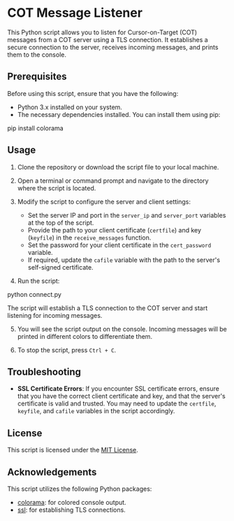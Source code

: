 # COT Message Listener

This Python script allows you to listen for Cursor-on-Target (COT) messages from a COT server using a TLS connection. It establishes a secure connection to the server, receives incoming messages, and prints them to the console.

## Prerequisites

Before using this script, ensure that you have the following:

- Python 3.x installed on your system.
- The necessary dependencies installed. You can install them using pip:

pip install colorama


## Usage

1. Clone the repository or download the script file to your local machine.

2. Open a terminal or command prompt and navigate to the directory where the script is located.

3. Modify the script to configure the server and client settings:

   - Set the server IP and port in the `server_ip` and `server_port` variables at the top of the script.
   - Provide the path to your client certificate (`certfile`) and key (`keyfile`) in the `receive_messages` function.
   - Set the password for your client certificate in the `cert_password` variable.
   - If required, update the `cafile` variable with the path to the server's self-signed certificate.

4. Run the script:

python connect.py


   The script will establish a TLS connection to the COT server and start listening for incoming messages.

5. You will see the script output on the console. Incoming messages will be printed in different colors to differentiate them.

6. To stop the script, press `Ctrl + C`.

## Troubleshooting

- **SSL Certificate Errors**: If you encounter SSL certificate errors, ensure that you have the correct client certificate and key, and that the server's certificate is valid and trusted. You may need to update the `certfile`, `keyfile`, and `cafile` variables in the script accordingly.

## License

This script is licensed under the [MIT License](LICENSE).

## Acknowledgements

This script utilizes the following Python packages:

- [colorama](https://pypi.org/project/colorama/): for colored console output.
- [ssl](https://docs.python.org/3/library/ssl.html): for establishing TLS connections.


